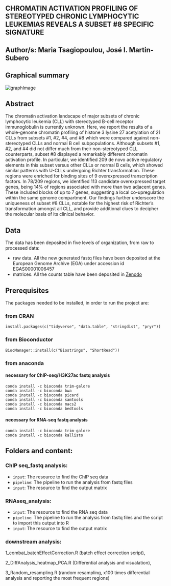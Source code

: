 ## CHROMATIN ACTIVATION PROFILING OF STEREOTYPED CHRONIC LYMPHOCYTIC LEUKEMIAS REVEALS A SUBSET #8 SPECIFIC SIGNATURE

## Author/s: Maria Tsagiopoulou, José I. Martin-Subero

## Graphical summary
![graphImage](https://user-images.githubusercontent.com/19466299/179958319-6a34d3c4-536c-41bf-8fc0-1d1184d33220.png)

## Abstract

The chromatin activation landscape of major subsets of chronic lymphocytic leukemia (CLL) with stereotyped B-cell receptor immunoglobulin is currently unknown. Here, we report the results of a whole-genome chromatin profiling of histone 3 lysine 27 acetylation of 21 CLLs from subsets #1, #2, #4, and #8 which were compared against non-stereotyped CLLs and normal B cell subpopulations. Although subsets #1, #2, and #4 did not differ much from their non-stereotyped CLL counterparts, subset #8 displayed a remarkably different chromatin activation profile. In particular, we identified 209 de novo active regulatory elements in this subset versus other CLLs or normal B cells, which showed similar patterns with U-CLLs undergoing Richter transformation. These regions were enriched for binding sites of 9 overexpressed transcription factors. In 78/209 regions, we identified 113 candidate overexpressed target genes, being 14% of regions associated with more than two adjacent genes. These included blocks of up to 7 genes, suggesting a local co-upregulation within the same genome compartment. Our findings further underscore the uniqueness of subset #8 CLLs, notable for the highest risk of Richter’s transformation amongst all CLL, and provide additional clues to decipher the molecular basis of its clinical behavior.


## Data
The data has been deposited in five levels of organization, from raw to processed data:

- raw data. All the new generated fastq files have been deposited at the European Genome Archive (EGA) under accession id EGAS00001006457
- matrices. All the counts table have been deposited in [Zenodo](https://zenodo.org/record/6865838)


## Prerequisites
The packages needed to be installed, in order to run the project are:

### from CRAN
```
install.packages(c("tidyverse", "data.table", "stringdist", "pryr"))
```
### from Bioconductor
```
BiocManager::install(c("Biostrings", "ShortRead"))
```
### from anaconda
#### necessary for ChIP-seq/H3K27ac fastq analysis
```
conda install -c bioconda trim-galore
conda install -c bioconda bwa
conda install -c bioconda picard
conda install -c bioconda samtools
conda install -c bioconda macs2
conda install -c bioconda bedtools
```
#### necessary for RNA-seq fastq analysis
```
conda install -c bioconda trim-galore
conda install -c bioconda kallisto
```
## Folders and content:
### ChIP seq_fastq analysis: 
- ```input```: The resource to find the ChIP seq data
- ```pipeline```: The pipeline to run the analysis from fastq files
- ```input```: The resource to find the output matrix

### RNAseq_analysis: 
- ```input```: The resource to find the RNA seq data
- ```pipeline```: The pipeline to run the analysis from fastq files and the script to import this output into R
- ```input```: The resource to find the output matrix

### downstream analysis:

1_combat_batchEffectCorrection.R (batch effect correction script), 

2_DiffAnalysis_heatmap_PCA.R (Differential analysis and visualation), 

3_Random_resampling.R (random resampling, x100 times differential analysis and reporting the most frequent regions)
